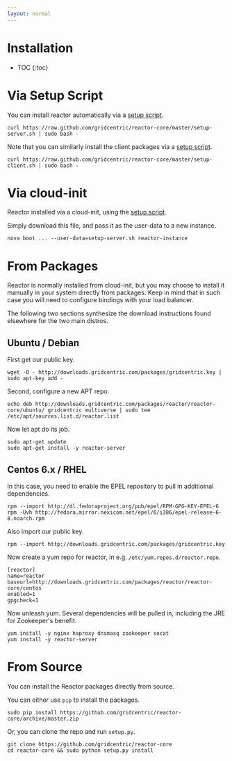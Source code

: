 ```yaml
---
layout: normal
---
```

<h1>Installation</h1>

* TOC
{:toc}

# Via Setup Script

You can install reactor automatically via a [setup script](https://raw.github.com/gridcentric/reactor-core/master/setup-server.sh).

    curl https://raw.github.com/gridcentric/reactor-core/master/setup-server.sh | sudo bash -

Note that you can similarly install the client packages via a [setup script](https://raw.github.com/gridcentric/reactor-core/master/setup-client.sh).

    curl https://raw.github.com/gridcentric/reactor-core/master/setup-client.sh | sudo bash -

# Via cloud-init

Reactor installed via a cloud-init, using the [setup script](https://raw.github.com/gridcentric/reactor-core/master/setup-server.sh).

Simply download this file, and pass it as the user-data to a new instance.

    nova boot ... --user-data=setup-server.sh reactor-instance

# From Packages

Reactor is normally installed from cloud-init, but you may choose to install it
manually in your system directly from packages. Keep in mind that in such case
you will need to configure bindings with your load balancer.

The following two sections synthesize the download instructions found elsewhere
for the two main distros.

## Ubuntu / Debian

First get our public key.

    wget -O - http://downloads.gridcentric.com/packages/gridcentric.key | sudo apt-key add -

Second, configure a new APT repo.

    echo deb http://downloads.gridcentric.com/packages/reactor/reactor-core/ubuntu/ gridcentric multiverse | sudo tee /etc/apt/sources.list.d/reactor.list

Now let apt do its job.

    sudo apt-get update
    sudo apt-get install -y reactor-server

## Centos 6.x / RHEL

In this case, you need to enable the EPEL repository to pull in additioinal dependencies.

    rpm --import http://dl.fedoraproject.org/pub/epel/RPM-GPG-KEY-EPEL-6
    rpm -Uvh http://fedora.mirror.nexicom.net/epel/6/i386/epel-release-6-8.noarch.rpm

Also import our public key.

    rpm --import http://downloads.gridcentric.com/packages/gridcentric.key

Now create a yum repo for reactor, in e.g. `/etc/yum.repos.d/reactor.repo`.

    [reactor]
    name=reactor
    baseurl=http://downloads.gridcentric.com/packages/reactor/reactor-core/centos
    enabled=1
    gpgcheck=1

Now unleash yum. Several dependencies will be pulled in, including the JRE for Zookeeper's benefit.

    yum install -y nginx haproxy dnsmasq zookeeper socat
    yum install -y reactor-server

# From Source

You can install the Reactor packages directly from source.

You can either use `pip` to install the packages.

    sudo pip install https://github.com/gridcentric/reactor-core/archive/master.zip

Or, you can clone the repo and run `setup.py`.

    git clone https://github.com/gridcentric/reactor-core
    cd reactor-core && sudo python setup.py install
